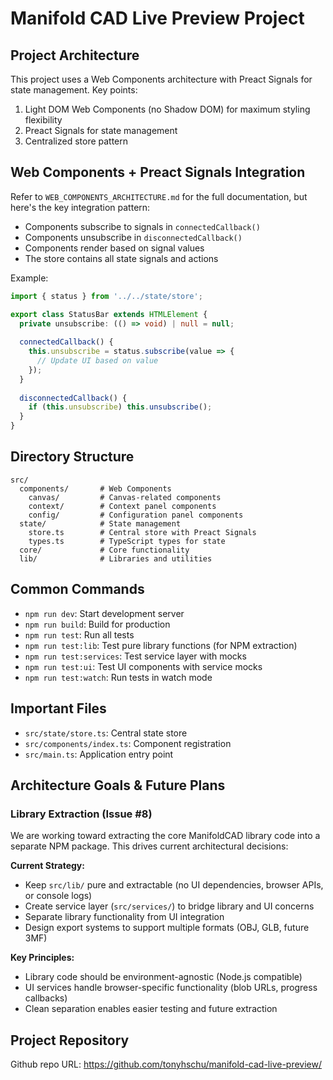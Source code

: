 # Manifold CAD Live Preview Project

## Project Architecture

This project uses a Web Components architecture with Preact Signals for state management. Key points:

1. Light DOM Web Components (no Shadow DOM) for maximum styling flexibility
2. Preact Signals for state management
3. Centralized store pattern

## Web Components + Preact Signals Integration

Refer to `WEB_COMPONENTS_ARCHITECTURE.md` for the full documentation, but here's the key integration pattern:

- Components subscribe to signals in `connectedCallback()`
- Components unsubscribe in `disconnectedCallback()`
- Components render based on signal values
- The store contains all state signals and actions

Example:
```typescript
import { status } from '../../state/store';

export class StatusBar extends HTMLElement {
  private unsubscribe: (() => void) | null = null;
  
  connectedCallback() {
    this.unsubscribe = status.subscribe(value => { 
      // Update UI based on value 
    });
  }
  
  disconnectedCallback() {
    if (this.unsubscribe) this.unsubscribe();
  }
}
```

## Directory Structure

```
src/
  components/       # Web Components
    canvas/         # Canvas-related components
    context/        # Context panel components
    config/         # Configuration panel components
  state/            # State management
    store.ts        # Central store with Preact Signals
    types.ts        # TypeScript types for state
  core/             # Core functionality
  lib/              # Libraries and utilities
```

## Common Commands

- `npm run dev`: Start development server
- `npm run build`: Build for production
- `npm run test`: Run all tests
- `npm run test:lib`: Test pure library functions (for NPM extraction)
- `npm run test:services`: Test service layer with mocks
- `npm run test:ui`: Test UI components with service mocks
- `npm run test:watch`: Run tests in watch mode

## Important Files

- `src/state/store.ts`: Central state store
- `src/components/index.ts`: Component registration
- `src/main.ts`: Application entry point

## Architecture Goals & Future Plans

### Library Extraction (Issue #8)
We are working toward extracting the core ManifoldCAD library code into a separate NPM package. This drives current architectural decisions:

**Current Strategy:**
- Keep `src/lib/` pure and extractable (no UI dependencies, browser APIs, or console logs)
- Create service layer (`src/services/`) to bridge library and UI concerns
- Separate library functionality from UI integration
- Design export systems to support multiple formats (OBJ, GLB, future 3MF)

**Key Principles:**
- Library code should be environment-agnostic (Node.js compatible)
- UI services handle browser-specific functionality (blob URLs, progress callbacks)
- Clean separation enables easier testing and future extraction

## Project Repository

Github repo URL: https://github.com/tonyhschu/manifold-cad-live-preview/